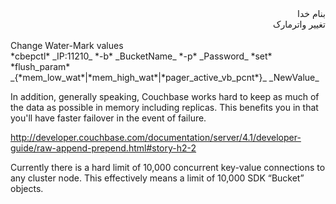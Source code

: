<div dir="rtl">بنام خدا</div>

<div dir="rtl">تغییر واترمارک</div><br/>
Change Water-Mark values<br/>
*cbepctl* _IP:11210_ *-b* _BucketName_ *-p* _Password_ *set* *flush_param* _{*mem_low_wat*|*mem_high_wat*|*pager_active_vb_pcnt*}_ _NewValue_

In addition, generally speaking, Couchbase works hard to keep as much of the data as possible in memory including replicas. This benefits you in that you'll have faster failover in the event of failure. 

http://developer.couchbase.com/documentation/server/4.1/developer-guide/raw-append-prepend.html#story-h2-2<br/>

Currently there is a hard limit of 10,000 concurrent key-value connections to any cluster node. This effectively means a limit of 10,000 SDK “Bucket” objects.


<div dir="rtl"></div>
<div dir="rtl"></div>
<div dir="rtl"></div>
